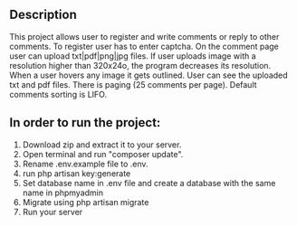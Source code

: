 ## Description

This project allows user to register and write comments or reply to other comments. To register user has to enter captcha.
On the comment page user can upload txt|pdf|png|jpg files. If user uploads image with a resolution higher than 320x24o, the program decreases its resolution. When a user hovers any image it gets outlined. User can see the uploaded txt and pdf files. There is paging (25 comments per page). Default comments sorting is LIFO. 

## In order to run the project:

1. Download zip and extract it to your server.
2. Open terminal and run "composer update".
3. Rename .env.example file to .env.
4. run php artisan key:generate
5. Set database name in .env file and create a database with the same name in phpmyadmin
6. Migrate using php artisan migrate
7. Run your server
